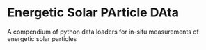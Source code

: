 # Energetic Solar PArticle DAta

A compendium of python data loaders for in-situ measurements of energetic solar particles
